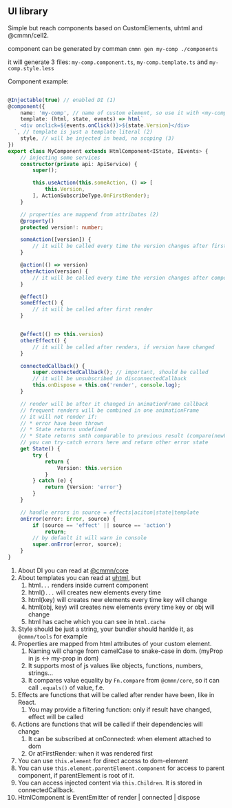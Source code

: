## UI library

Simple but reach components based on CustomElements, uhtml and @cmmn/cell2.

component can be generated by comman `cmmn gen my-comp ./components`

it will generate 3 files: `my-comp.component.ts`, `my-comp.template.ts` and `my-comp.style.less`

Component example:

```typescript

@Injectable(true) // enabled DI (1)
@component({
    name: 'my-comp', // name of custom element, so use it with <my-comp /> in html 
    template: (html, state, events) => html` 
    <div onclick=${events.onClick()}>${state.Version}</div>
  `, // template is just a template literal (2)
    style, // will be injected in head, no scoping (3)  
})
export class MyComponent extends HtmlComponent<IState, IEvents> {
    // injecting some services  
    constructor(private api: ApiService) {
        super();

        this.useAction(this.someAction, () => [
            this.Version,
        ], ActionSubscribeType.OnFirstRender);
    }

    // properties are mappend from attributes (2)
    @property()
    protected version!: number;

    someAction([version]) {
        // it will be called every time the version changes after first render
    }

    @action(() => version)
    otherAction(version) {
        // it will be called every time the version changes after component will be connected
    }

    @effect()
    someEffect() {
        // it will be called after first render    
    }


    @effect(() => this.version)
    otherEffect() {
        // it will be called after renders, if version have changed    
    }

    connectedCallback() {
        super.connectedCallback(); // important, should be called
        // it will be unsubscribed in disconnectedCallback
        this.onDispose = this.on('render', console.log);
    }

    // render will be after it changed in animationFrame callback
    // frequent renders will be combined in one animationFrame
    // it will not render if:
    // * error have been thrown
    // * State returns undefined
    // * State returns smth comparable to previous result (compare(newValue, oldValue) == true)
    // you can try-catch errors here and return other error state
    get State() {
        try {
            return {
                Version: this.version
            }
        } catch (e) {
            return {Version: 'error'}
        }
    }

    // handle errors in source = effects|aciton|state|template
    onError(error: Error, source) {
        if (source == 'effect' || source == 'action')
            return;
        // by default it will warn in console
        super.onError(error, source);
    }
}


```

1. About DI you can read at [@cmmn/core](../core/di/readme.md)
2. About templates you can read at [uhtml](https://github.com/WebReflection/uhtml), but
    1. html`...` renders inside current component
    2. html()`...` will creates new elements every time
    3. html(key) will creates new elements every time key will change
    4. html(obj, key) will creates new elements every time key or obj will change
    5. html has cache which you can see in `html.cache`
3. Style should be just a string, your bundler should hanlde it, as `@cmmn/tools` for example
4. Properties are mapped from html attributes of your custom element.
    1. Naming will change from camelCase to snake-case in dom. (myProp in js <-> my-prop in dom)
    2. It supports most of js values like objects, functions, numbers, strings...
    3. It compares value equality by `Fn.compare` from `@cmmn/core`, so it can call `.equals()` of value, f.e.
5. Effects are functions that will be called after render have been, like in React.
    1. You may provide a filtering function: only if result have changed, effect will be called
6. Actions are functions that will be called if their dependencies will change
    1. It can be subscribed at onConnected: when element attached to dom
    2. Or atFirstRender: when it was rendered first
7. You can use `this.element` for direct access to dom-element
8. You can use `this.element.parentElement.component` for access to parent component, if parentElement is root of it.
9. You can access injected content via `this.Children`. It is stored in connectedCallback.
10. HtmlComponent is EventEmitter of render | connected | dispose